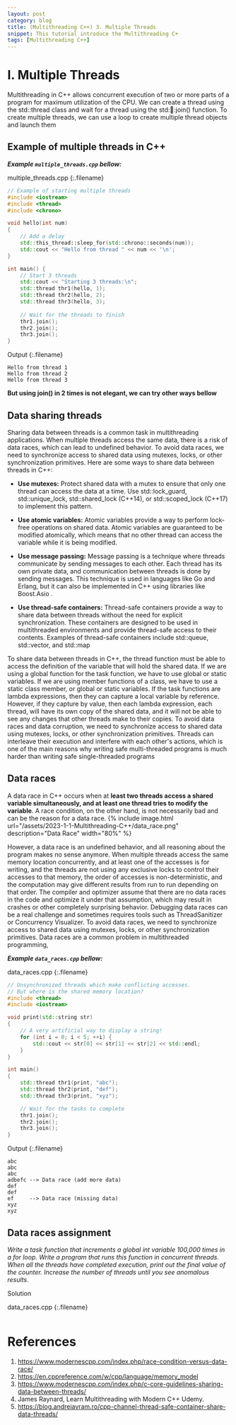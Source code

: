 ```yaml
---
layout: post
category: blog
title: (Multithreading C++) 3. Multiple Threads
snippet: This tutorial introduce the Multithreading C+
tags: [Multithreading C++]
---
```


# I. Multiple Threads
 Multithreading in C++ allows concurrent execution of two or more parts of a program for maximum utilization of the CPU. We can create a thread using the std::thread class and wait for a thread using the std::thread::join() function. To create multiple threads, we can use a loop to create multiple thread objects and launch them


## Example of multiple threads in C++

___Example ```multiple_threads.cpp``` bellow:___ 

multiple_threads.cpp
{:.filename}
```c++
// Example of starting multiple threads
#include <iostream>
#include <thread>
#include <chrono>

void hello(int num)
{
	// Add a delay
	std::this_thread::sleep_for(std::chrono::seconds(num));
	std::cout << "Hello from thread " << num << '\n';
}

int main() {
	// Start 3 threads
	std::cout << "Starting 3 threads:\n";
	std::thread thr1(hello, 1);
	std::thread thr2(hello, 2);
	std::thread thr3(hello, 3);
	
	// Wait for the threads to finish
	thr1.join();
	thr2.join();
	thr3.join();
}
```
Output
{:.filename}
```
Hello from thread 1
Hello from thread 2
Hello from thread 3
```

<div class="tip">
<b> But using join() in 2 times is not elegant, we can try other ways bellow</b>
</div>

## Data sharing threads
Sharing data between threads is a common task in multithreading applications. When multiple threads access the same data, there is a risk of data races, which can lead to undefined behavior. To avoid data races, we need to synchronize access to shared data using mutexes, locks, or other synchronization primitives.
Here are some ways to share data between threads in C++:

- **Use mutexes:** Protect shared data with a mutex to ensure that only one thread can access the data at a time. Use std::lock_guard, std::unique_lock, std::shared_lock (C++14), or std::scoped_lock (C++17) to implement this pattern.

- **Use atomic variables:** Atomic variables provide a way to perform lock-free operations on shared data. Atomic variables are guaranteed to be modified atomically, which means that no other thread can access the variable while it is being modified.

- **Use message passing:** Message passing is a technique where threads communicate by sending messages to each other. Each thread has its own private data, and communication between threads is done by sending messages. This technique is used in languages like Go and Erlang, but it can also be implemented in C++ using libraries like Boost.Asio .

- **Use thread-safe containers:** Thread-safe containers provide a way to share data between threads without the need for explicit synchronization. These containers are designed to be used in multithreaded environments and provide thread-safe access to their contents. Examples of thread-safe containers include std::queue, std::vector, and std::map

To share data between threads in C++, the thread function must be able to access the definition of the variable that will hold the shared data. If we are using a global function for the task function, we have to use global or static variables. If we are using member functions of a class, we have to use a static class member, or global or static variables. If the task functions are lambda expressions, then they can capture a local variable by reference. However, if they capture by value, then each lambda expression, each thread, will have its own copy of the shared data, and it will not be able to see any changes that other threads make to their copies. To avoid data races and data corruption, we need to synchronize access to shared data using mutexes, locks, or other synchronization primitives. Threads can interleave their execution and interfere with each other's actions, which is one of the main reasons why writing safe multi-threaded programs is much harder than writing safe single-threaded programs

## Data races
A data race in C++ occurs when at **least two threads access a shared variable simultaneously, and at least one thread tries to modify the variable**. A race condition, on the other hand, is not necessarily bad and can be the reason for a data race. 
{% include image.html url="/assets/2023-1-1-Multithreading-C++/data_race.png" description="Data Race" width="80%" %}

However, a data race is an undefined behavior, and all reasoning about the program makes no sense anymore. When multiple threads access the same memory location concurrently, and at least one of the accesses is for writing, and the threads are not using any exclusive locks to control their accesses to that memory, the order of accesses is non-deterministic, and the computation may give different results from run to run depending on that order. The compiler and optimizer assume that there are no data races in the code and optimize it under that assumption, which may result in crashes or other completely surprising behavior. Debugging data races can be a real challenge and sometimes requires tools such as ThreadSanitizer or Concurrency Visualizer. To avoid data races, we need to synchronize access to shared data using mutexes, locks, or other synchronization primitives. Data races are a common problem in multithreaded programming, 

___Example ```data_races.cpp``` bellow:___ 

data_races.cpp
{:.filename}
```c++
// Unsynchronized threads which make conflicting accesses.
// But where is the shared memory location?
#include <thread>
#include <iostream>

void print(std::string str)
{
	// A very artificial way to display a string!
	for (int i = 0; i < 5; ++i) {
		std::cout << str[0] << str[1] << str[2] << std::endl;
	}
}

int main()
{
	std::thread thr1(print, "abc");
	std::thread thr2(print, "def");
	std::thread thr3(print, "xyz");

	// Wait for the tasks to complete
	thr1.join();
	thr2.join();
	thr3.join();
}
```
Output
{:.filename}
```
abc
abc
abc
adbefc --> Data race (add more data)
def
def
ef     --> Data race (missing data)
xyz
xyz
```
## Data races assignment 

*Write a task function that increments a global int variable 100,000 times in a for loop. Write a program that runs this function in concurrent threads. When all the threads have completed execution, print out the final value of the counter. Increase the number of threads until you see anomalous results.*

Solution

data_races.cpp
{:.filename}
```c++
```

# References
1. https://www.modernescpp.com/index.php/race-condition-versus-data-race/
2. https://en.cppreference.com/w/cpp/language/memory_model
3. https://www.modernescpp.com/index.php/c-core-guidelines-sharing-data-between-threads/
4. James Raynard, Learn Multithreading with Modern C++ Udemy.
5. https://blog.andreiavram.ro/cpp-channel-thread-safe-container-share-data-threads/



